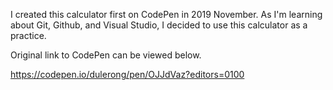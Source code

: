 I created this calculator first on CodePen in 2019 November.
As I'm learning about Git, Github, and Visual Studio, I decided to use this calculator as a practice.

Original link to CodePen can be viewed below.

https://codepen.io/dulerong/pen/OJJdVaz?editors=0100